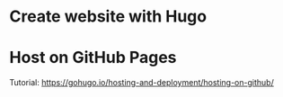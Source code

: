 # Create website with Hugo

# Host on GitHub Pages

Tutorial: https://gohugo.io/hosting-and-deployment/hosting-on-github/